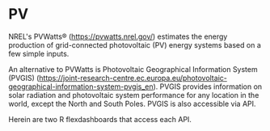 # PV

NREL's PVWatts® (https://pvwatts.nrel.gov/) estimates the energy production of grid-connected photovoltaic (PV) energy systems based on a few simple inputs. 

An alternative to PVWatts is Photovoltaic Geographical Information System (PVGIS) (https://joint-research-centre.ec.europa.eu/photovoltaic-geographical-information-system-pvgis_en). PVGIS provides information on solar radiation and photovoltaic system performance for any location in the world, except the North and South Poles. PVGIS is also accessible via API. 

Herein are two R flexdashboards that access each API.  

